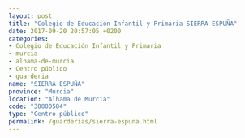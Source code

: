 ```yaml
---
layout: post
title: "Colegio de Educación Infantil y Primaria SIERRA ESPUÑA"
date: 2017-09-20 20:57:05 +0200
categories:
- Colegio de Educación Infantil y Primaria
- murcia
- alhama-de-murcia
- Centro público
- guarderia
name: "SIERRA ESPUÑA"
province: "Murcia"
location: "Alhama de Murcia"
code: "30000584"
type: "Centro público"
permalink: /guarderias/sierra-espuna.html
---
```

